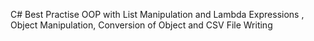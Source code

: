 C# Best Practise OOP with List Manipulation and Lambda Expressions , Object Manipulation, Conversion of Object and CSV File Writing
